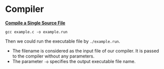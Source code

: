 # Compiler

**<u>Compile a Single Source File</u>**


```gcc example.c -o example.run```

Then we could run the executable file by ```./example.run```.

* The filename is considered as the input file of our compiler. It is passed to the compiler without any parameters.
* The parameter `-o` specifies the output executable file name.

